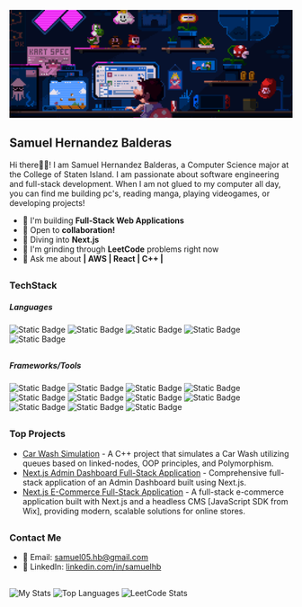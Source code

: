 ![](https://github.com/SamuelIVX/SamuelIVX/blob/main/GIF.gif)
## Samuel Hernandez Balderas
<p> Hi there👋🏽! I am Samuel Hernandez Balderas, a Computer Science major at the College of Staten Island. I am passionate about software engineering and full-stack development. When I am not glued to my computer all day, you can find me building pc's, reading manga, playing videogames, or developing projects!

- 🔭 I'm building **Full-Stack Web Applications**
- 🤝 Open to **collaboration!**
- 🌱 Diving into **Next.js**
- 🧠 I'm grinding through **LeetCode** problems right now
- 💬 Ask me about **| AWS | React | C++ |**

##

### TechStack
##### Languages

![Static Badge](https://img.shields.io/badge/C%2B%2B-blue?style=flat-square&logo=c%2B%2B&logoSize=auto&labelColor=blue) ![Static Badge](https://img.shields.io/badge/Java-grey?style=flat-square&logo=java&logoSize=auto) ![Static Badge](https://img.shields.io/badge/Javascript-gold?style=flat-square&logo=javascript&logoColor=black&logoSize=auto) ![Static Badge](https://img.shields.io/badge/Typescript-%23387BC8?style=flat-square&logo=typescript&logoColor=white&logoSize=auto) ![Static Badge](https://img.shields.io/badge/Python-darkgreen?style=flat-square&logo=python&logoColor=white&logoSize=auto)

##
##### Frameworks/Tools

![Static Badge](https://img.shields.io/badge/Amazon%20Web%20Services-orange?style=flat-square&logo=amazonwebservices&logoColor=black&logoSize=auto) ![Static Badge](https://img.shields.io/badge/Bootstrap-purple?style=flat-square&logo=bootstrap&logoColor=white&logoSize=auto) ![Static Badge](https://img.shields.io/badge/React-skyblue?style=flat-square&logo=react&logoColor=black&logoSize=auto) ![Static Badge](https://img.shields.io/badge/TailwindCSS-lightblue?style=flat-square&logo=tailwindcss&logoColor=white&logoSize=auto)    ![Static Badge](https://img.shields.io/badge/Jupyter-grey?style=flat-square&logo=jupyter&logoSize=auto) ![Static Badge](https://img.shields.io/badge/jQuery-blue?style=flat-square&logo=jquery&logoSize=auto) ![Static Badge](https://img.shields.io/badge/Replit-darkblue?style=flat-square&logo=Replit&logoSize=auto) ![Static Badge](https://img.shields.io/badge/Git-orange?style=flat-square&logo=git&logoColor=white&logoSize=auto) ![Static Badge](https://img.shields.io/badge/IntelliJ-purple?style=flat-square&logo=jetbrains&logoSize=auto) ![Static Badge](https://img.shields.io/badge/Numpy-darkgreen?style=flat-square&logo=numpy&logoSize=auto) ![Static Badge](https://img.shields.io/badge/Pandas-darkblue?style=flat-square&logo=pandas&logoSize=auto)


##

### Top Projects
- [Car Wash Simulation](https://github.com/SamuelIVX/car_Wash_Simulation) - A C++ project that simulates a Car Wash utilizing queues based on linked-nodes, OOP principles, and Polymorphism.
- [Next.js Admin Dashboard Full-Stack Application](https://github.com/SamuelIVX/AdminDashboard) - Comprehensive full-stack application of an Admin Dashboard built using Next.js.
- [Next.js E-Commerce Full-Stack Application](https://github.com/SamuelIVX/ecommerceWebsite) - A full-stack e-commerce application built with Next.js and a headless CMS [JavaScript SDK from Wix], providing modern, scalable solutions for online stores.
##

### Contact Me  
- 📧 Email: [samuel05.hb@gmail.com](mailto:samuel05.hb@gmail.com)  
- 💼 LinkedIn: [linkedin.com/in/samuelhb](https://www.linkedin.com/in/samuelhb/)

##

<img alt="My Stats" src="https://github-readme-stats.vercel.app/api?username=SamuelIVX&show_icons=true&theme=dark"/> <img alt="Top Languages" src="https://github-readme-stats.vercel.app/api/top-langs/?username=SamuelIVX&layout=compact&count=8&theme=dark"/>
<img alt="LeetCode Stats" src="https://leetcard.jacoblin.cool/samuelhb?theme=dark"/>
